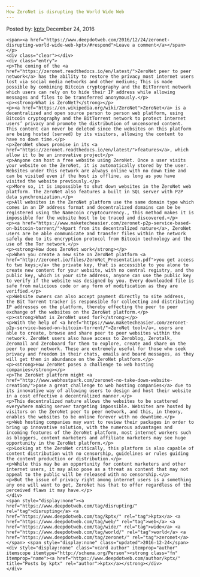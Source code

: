 ```yaml
---
How ZeroNet is disrupting the World Wide Web
---
```

<article class="post-listing post-17124 post type-post status-publish format-standard has-post-thumbnail hentry category-deepdot-news tag-disrupting tag-kptx tag-web tag-wide tag-world tag-zeronet">
    <div class="post-inner">
        <span>Posted by: <a href="https://www.deepdotweb.com/author/kptx/" title="">kptx </a></span>
    <span>December 24, 2016</span>
    
    <span><a href="https://www.deepdotweb.com/2016/12/24/zeronet-disrupting-world-wide-web-kptx/#respond">Leave a comment</a></span>
    </p>
    <div class="clear"></div>
    <div class="entry">
    <p>The coming of the <a href="https://zeronet.readthedocs.io/en/latest/">ZeroNet peer to peer network</a> has the ability to restore the privacy most internet users lost via social media networks and other mediums; This is made possible by combining Bitcoin cryptography and the BitTorrent network which users can rely on to hide their IP address while allowing messages and files to be transferred anonymously.</p>
    <p><strong>What is ZeroNet?</strong></p>
    <p><a href="https://en.wikipedia.org/wiki/ZeroNet">ZeroNet</a> is a decentralized and open source person to person web platform, using Bitcoin cryptography and the BitTorrent network to protect internet users’ privacy and promote the distribution of uncensored content. This content can never be deleted since the websites on this platform are being hosted (served) by its visitors, allowing the content to have no down time.</p>
    <p>ZeroNet shows promise in its <a href="https://zeronet.readthedocs.io/en/latest/">features</a>, which allow it to be an innovative project</p>
    <p>Anyone can host a free website using ZeroNet. Once a user visits your website on the ZeroNet, it is automatically stored by the user. Websites under this network are always online with no down time and can be visited even if the host is offline, as long as you have visited the website previously.</p>
    <p>More so, it is impossible to shut down websites in the ZeroNet web platform. The ZeroNet also features a built in SQL server with P2P data synchronization.</p>
    <p>All websites in the ZeroNet platform use the same domain type which comes in an IP address format and decentralized domains can be be registered using the Namecoin cryptocurrency., this method makes it is impossible for the website host to be traced and discovered.</p>
    <p><a href="https://www.maketecheasier.com/zeronet-p2p-service-based-on-bitcoin-torrent/">Apart from its decentralized nature</a>, ZeroNet users are be able communicate and transfer files within the network safely due to its encryption protocol from Bitcoin technology and the use of the Tor network.</p>
    <p><strong>How does ZeroNet work</strong></p>
    <p>When you create a new site on ZeroNet platform <a href="http://zeronet.io/files/ZeroNet_Presentation.pdf">you get access to two keys;</a> the private key, that is accessible to you alone to create new content for your website, with no central registry, and the public key, which is your site address, anyone can use the public key to verify if the website was designed by you. Every downloaded file is safe from malicious code or any form of modification as they are verified.</p>
    <p>Website owners can also accept payment directly to site address, the Bit Torrent tracker is responsible for collecting and distributing IP addresses on the platform, thereby effecting the peer to peer exchange of the websites on the ZeroNet platform.</p>
    <p><strong>What is ZeroNet used for?</strong></p>
    <p>With the help of <a href="https://www.maketecheasier.com/zeronet-p2p-service-based-on-bitcoin-torrent/">ZeroNet tool</a>, users are able to create, browse and share peer to peer websites within the network. ZeroNet users also have access to Zeroblog, Zerotalk, Zeromail and Zeroboard for them to explore, create and share on the peer to peer network. These are extremely useful for those who seek privacy and freedom in their chats, emails and board messages, as they will get them in abundance on the ZeroNet platform.</p>
    <p><strong>How ZeroNet poses a challenge to web hosting companies</strong></p>
    <p>The ZeroNet platform might <a href="http://www.webhostpark.com/zeronet-no-take-down-website-creation/">pose a great challenge to web hosting companies</a> due to its innovative way of allowing users to design and host their website in a cost effective a decentralized manner.</p>
    <p>This decentralized nature allows the websites to be scattered everywhere making server targeting impossible. Websites are hosted by visitors on the ZeroNet peer to peer network, and this, in theory, enables the websites to be online forever with no downtime.</p>
    <p>Web hosting companies may want to review their packages in order to bring up innovative solution, with the numerous advantages and incoming features of the ZeroNet platform, most internet workers such as bloggers, content marketers and affiliate marketers may see huge opportunity in the ZeroNet platform.</p>
    <p>Looking at the ZeroNet critically, this platform is also capable of content distribution with no censorship, guidelines or rules guiding the content production or distribution.</p>
    <p>While this may be an opportunity for content marketers and other internet users, it may also pose as a threat as content that may not appeal to the public will be released with no censorship.</p>
    <p>But the issue of privacy right among internet users is a something any one will want to get, ZeroNet has that to offer regardless of the perceived flaws it may have.</p>
    </div>
    <span style="display:none"><a href="https://www.deepdotweb.com/tag/disrupting/" rel="tag">disrupting</a> <a href="https://www.deepdotweb.com/tag/kptx/" rel="tag">kptx</a> <a href="https://www.deepdotweb.com/tag/web/" rel="tag">web</a> <a href="https://www.deepdotweb.com/tag/wide/" rel="tag">wide</a> <a href="https://www.deepdotweb.com/tag/world/" rel="tag">world</a> <a href="https://www.deepdotweb.com/tag/zeronet/" rel="tag">zeronet</a></span> <span style="display:none" class="updated">2016-12-24</span>
    <div style="display:none" class="vcard author" itemprop="author" itemscope itemtype="http://schema.org/Person"><strong class="fn" itemprop="name"><a href="https://www.deepdotweb.com/author/kptx/" title="Posts by kptx" rel="author">kptx</a></strong></div>
    </div>
</article>


